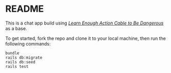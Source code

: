 # README

This is a chat app build using [*Learn Enough Action Cable to Be Dangerous*](https://www.learnenough.com/action-cable-tutorial) as a base.

To get started, fork the repo and clone it to your local machine, then run the following commands:

```
bundle
rails db:migrate
rails db:seed
rails test
```

